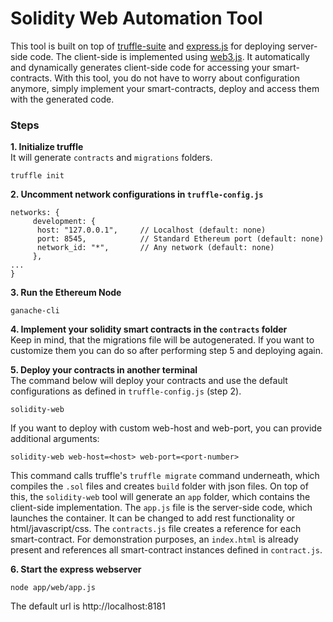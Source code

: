 # Solidity Web Automation Tool 

This tool is built on top of [truffle-suite](https://github.com/trufflesuite/ganache-cli) and
[express.js](https://github.com/expressjs/express) for deploying server-side code. The client-side is implemented using  [web3.js](https://github.com/ethereum/web3.js).
It automatically and dynamically generates client-side code for accessing your smart-contracts. With this tool, you do not have to worry about configuration anymore, simply implement your smart-contracts, deploy and access them with the generated code. 

### Steps    
**1. Initialize truffle**    
It will generate `contracts` and `migrations` folders.
```
truffle init
```   
**2. Uncomment network configurations in `truffle-config.js`**
```
networks: {
     development: {
      host: "127.0.0.1",     // Localhost (default: none)
      port: 8545,            // Standard Ethereum port (default: none)
      network_id: "*",       // Any network (default: none)
     },
...
}
```
**3. Run the Ethereum Node**    
```
ganache-cli
```
**4. Implement your solidity smart contracts in the `contracts` folder**   
Keep in mind, that the migrations file will be autogenerated. If you want to customize them you can do so after performing step 5 and deploying again.   
    
**5. Deploy your contracts in another terminal**    
The command below will deploy your contracts and use the default configurations as defined in `truffle-config.js` (step 2).   
```
solidity-web
```    
If you want to deploy with custom web-host and web-port, you can provide additional arguments:    
```
solidity-web web-host=<host> web-port=<port-number>
```

This command calls truffle's `truffle migrate` command underneath, which compiles the `.sol` files and creates `build` folder with json files.
On top of this, the `solidity-web` tool will generate an `app` folder, which contains the client-side implementation. The `app.js` file is the server-side code, which launches the container. 
It can be changed to add rest functionality or html/javascript/css. The `contracts.js` file creates a reference for each smart-contract.
For demonstration purposes, an `index.html` is already present and references all smart-contract instances defined in `contract.js`.

**6. Start the express webserver**   
```
node app/web/app.js
```     
The default url is http://localhost:8181
